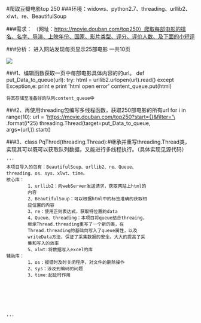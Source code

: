 #爬取豆瓣电影top 250
###环境：widows、python2.7、threading、urllib2、xlwt、re、BeautifulSoup 

###需求：
（网址：https://movie.douban.com/top250）爬取每部电影的排名、名字、导演、上映年份、国家、影片类型、评分、评价人数、及下面的小短评

###分析：
	进入网站发现每页显示25部电影 一共10页
	
![](https://i.imgur.com/ho3u47B.png)
	
###1、编辑函数获取一页中每部电影具体内容的的url。
	def put_Data_to_queue(url):
    try:
        html = urllib2.urlopen(url).read()
    except Exception,e:
        print e
        print 'html open error'
    content_queue.put(html)

	将其存储至准备好的队列content_queue中


###2、再使用threading包编写多线程函数，获取250部电影的所有url
	for i in range(10):
        url = 'https://movie.douban.com/top250?start={}&filter='\
				.format(i*25)
        threading.Thread(target=put_Data_to_queue,\
		args=(url,)).start()


###3、class PqThred(threading.Thread):#继承并重写threading.Thread类，实现其可以既可以获取队列数据，又能进行多线程执行。（具体实现见源代码）



	'''
    本项目导入的包有：BeautifulSoup、urllib2、re、Queue、
	threading、os、sys、xlwt、time。
    核心库：
            1、urllib2：向webServer发送请求，获取网站上html的
			内容
            2、BeautifulSoup：可以根据html中的标签准确的获取相
			应位置的内容
            3、re：使用正则表达式，获取特位置的data
            4、Queue、threading：本项目将queue结合threaing，
			继承Thread.threading重写了一个新的类，在
			Thread.threading的基础向写入了queue属性，以及
			writeData方法，保证了采集数据的安全。大大的提高了采
			集和写入的效率
            5、xlwt:将数据写入excel的库
    辅助库：
        	1、os：报错时及时关闭程序，对文件的删除操作
        	2、sys：涉及到编码的问题
        	3、time:起延时作用







	'''